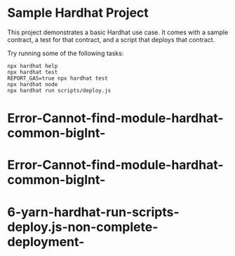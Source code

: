 # Sample Hardhat Project

This project demonstrates a basic Hardhat use case. It comes with a sample contract, a test for that contract, and a script that deploys that contract.

Try running some of the following tasks:

```shell
npx hardhat help
npx hardhat test
REPORT_GAS=true npx hardhat test
npx hardhat node
npx hardhat run scripts/deploy.js
```

# Error-Cannot-find-module-hardhat-common-bigInt-

# Error-Cannot-find-module-hardhat-common-bigInt-
# 6-yarn-hardhat-run-scripts-deploy.js-non-complete-deployment-
